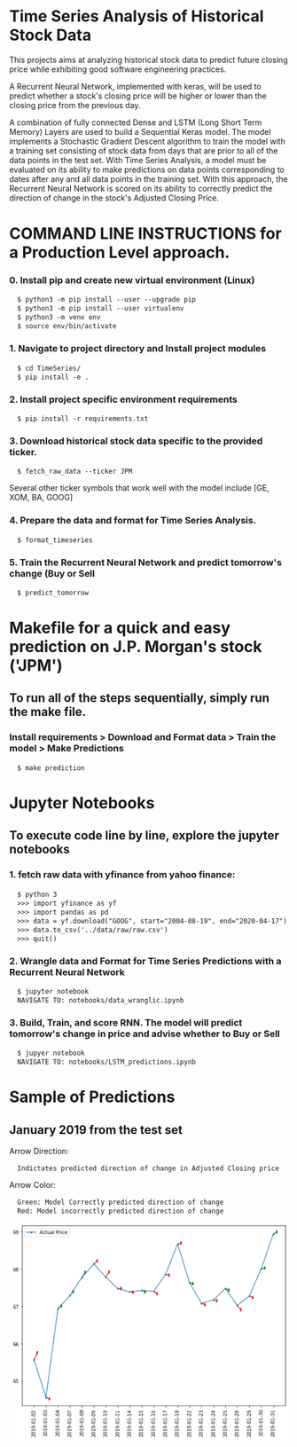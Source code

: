 # Time Series Analysis of Historical Stock Data

This projects aims at analyzing historical stock data to predict future closing price while exhibiting good software engineering practices.

A Recurrent Neural Network, implemented with keras, will be used to predict whether a stock's closing price will be higher or lower than the closing price from the previous day.

A combination of fully connected Dense and LSTM (Long Short Term Memory) Layers are used to build a Sequential Keras model.
The model implements a Stochastic Gradient Descent algorithm to train the model with a training set consisting of stock data from days that are prior to all of the data points in the test set.
With Time Series Analysis, a model must be evaluated on its ability to make predictions on data points corresponding to dates after any and all data points in the training set. With this approach, the Recurrent Neural Network is scored on its ability to correctly predict the direction of change in the stock's Adjusted Closing Price.


# COMMAND LINE INSTRUCTIONS for a Production Level approach.
### 0. Install pip and create new virtual environment (Linux)
      $ python3 -m pip install --user --upgrade pip
      $ python3 -m pip install --user virtualenv
      $ python3 -m venv env
      $ source env/bin/activate

### 1. Navigate to project directory and Install project modules 
      $ cd TimeSeries/
      $ pip install -e .

### 2. Install project specific environment requirements 
      $ pip install -r requirements.txt
      
### 3. Download historical stock data specific to the provided ticker.
      $ fetch_raw_data --ticker JPM

   Several other ticker symbols that work well with the model include [GE, XOM, BA, GOOG]

### 4. Prepare the data and format for Time Series Analysis.
      $ format_timeseries

### 5. Train the Recurrent Neural Network and predict tomorrow's change (Buy or Sell
      $ predict_tomorrow
      
 
 # Makefile for a quick and easy prediction on J.P. Morgan's stock ('JPM')
 ## To run all of the steps sequentially, simply run the make file.
 ### Install requirements > Download and Format data > Train the model > Make Predictions
 
      $ make prediction
      
      
      
# Jupyter Notebooks
## To execute code line by line, explore the jupyter notebooks
### 1. fetch raw data with yfinance from yahoo finance:
      $ python 3
      >>> import yfinance as yf
      >>> import pandas as pd
      >>> data = yf.download("GOOG", start="2004-08-19", end="2020-04-17")
      >>> data.to_csv('../data/raw/raw.csv')
      >>> quit()
      
### 2. Wrangle data and Format for Time Series Predictions with a Recurrent Neural Network
      $ jupyter notebook
      NAVIGATE TO: notebooks/data_wranglic.ipynb
      
### 3. Build, Train, and score RNN. The model will predict tomorrow's change in price and advise whether to Buy or Sell
      $ jupyer notebook
      NAVIGATE TO: notebooks/LSTM_predictions.ipynb

# Sample of Predictions 
## January 2019 from the test set
Arrow Direction: 

      Indictates predicted direction of change in Adjusted Closing price
      
Arrow Color:

      Green: Model Correctly predicted direction of change
      Red: Model incorrectly predicted direction of change
![model predictions](reports/change_predictions.png)
